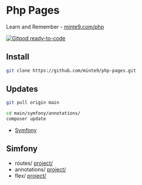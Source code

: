# Php Pages

Learn and Remember - [minte9.com/php](https://www.minte9.com/php)

[![Gitpod ready-to-code](https://img.shields.io/badge/Gitpod-ready--to--code-blue?logo=gitpod)](https://gitpod.io/#https://github.com/minte9/php-pages)

## Install

~~~sh
git clone https://github.com/minte9/php-pages.git
~~~

## Updates

~~~sh
git pull origin main

cd main/symfony/annotations/
composer update
~~~

- [Symfony](#simfony) 

## Simfony
  * routes/ [project/](./main/symfony/routes)
  * annotations/ [project/](./main/symfony/annotations)
  * flex/ [project/](./main/symfony/flex)